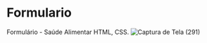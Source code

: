 # Formulario
Formulário - Saúde Alimentar HTML, CSS.
![Captura de Tela (291)](https://user-images.githubusercontent.com/95057970/185132772-82aca888-af50-4b67-af7b-d69ca9e83481.png)


